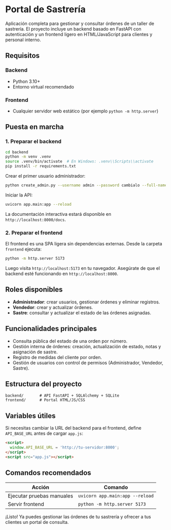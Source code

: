 # Portal de Sastrería

Aplicación completa para gestionar y consultar órdenes de un taller de sastrería. El proyecto incluye un backend basado en FastAPI con autenticación y un frontend ligero en HTML/JavaScript para clientes y personal interno.

## Requisitos

### Backend
- Python 3.10+
- Entorno virtual recomendado

### Frontend
- Cualquier servidor web estático (por ejemplo `python -m http.server`)

## Puesta en marcha

### 1. Preparar el backend

```bash
cd backend
python -m venv .venv
source .venv/bin/activate  # En Windows: .venv\\Scripts\\activate
pip install -r requirements.txt
```

Crear el primer usuario administrador:

```bash
python create_admin.py --username admin --password cambialo --full-name "Administrador"
```

Iniciar la API:

```bash
uvicorn app.main:app --reload
```

La documentación interactiva estará disponible en `http://localhost:8000/docs`.

### 2. Preparar el frontend

El frontend es una SPA ligera sin dependencias externas. Desde la carpeta `frontend` ejecuta:

```bash
python -m http.server 5173
```

Luego visita `http://localhost:5173` en tu navegador. Asegúrate de que el backend esté funcionando en `http://localhost:8000`.

## Roles disponibles

- **Administrador**: crear usuarios, gestionar órdenes y eliminar registros.
- **Vendedor**: crear y actualizar órdenes.
- **Sastre**: consultar y actualizar el estado de las órdenes asignadas.

## Funcionalidades principales

- Consulta pública del estado de una orden por número.
- Gestión interna de órdenes: creación, actualización de estado, notas y asignación de sastre.
- Registro de medidas del cliente por orden.
- Gestión de usuarios con control de permisos (Administrador, Vendedor, Sastre).

## Estructura del proyecto

```
backend/       # API FastAPI + SQLAlchemy + SQLite
frontend/      # Portal HTML/JS/CSS
```

## Variables útiles

Si necesitas cambiar la URL del backend para el frontend, define `API_BASE_URL` antes de cargar `app.js`:

```html
<script>
  window.API_BASE_URL = 'http://tu-servidor:8000';
</script>
<script src="app.js"></script>
```

## Comandos recomendados

| Acción | Comando |
|--------|---------|
| Ejecutar pruebas manuales | `uvicorn app.main:app --reload` |
| Servir frontend | `python -m http.server 5173` |

¡Listo! Ya puedes gestionar las órdenes de tu sastrería y ofrecer a tus clientes un portal de consulta.
